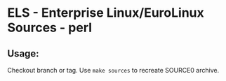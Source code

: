 # ELS - Enterprise Linux/EuroLinux Sources - perl
 
## Usage:
  Checkout branch or tag. Use `make sources` to recreate  SOURCE0 archive.
